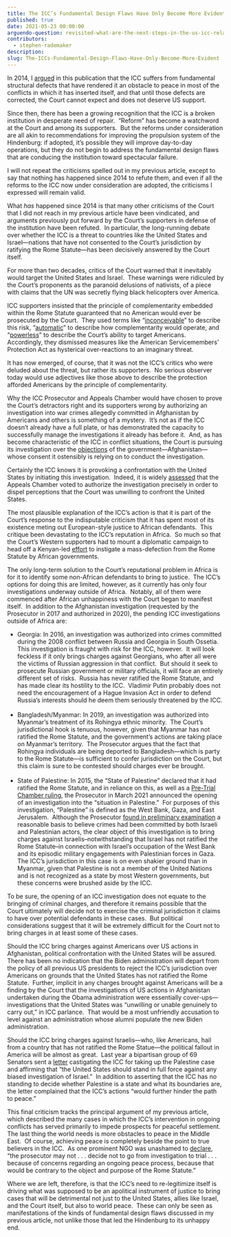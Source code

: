 ```yaml
---
title: The ICC’s Fundamental Design Flaws Have Only Become More Evident
published: true
date: 2021-05-23 00:00:00
arguendo-question: revisited-what-are-the-next-steps-in-the-us-icc-relationship
contributors:
  - stephen-rademaker
description:
slug: The-ICCs-Fundamental-Design-Flaws-Have-Only-Become-More-Evident
---
```


In 2014, I [argued](https://www.international-criminal-justice-today.org/arguendo/the-pity-of-the-international-criminal-court-icc-is-that-it-could-have-been-a-useful-and-relevant-institution/) in this publication that the ICC suffers from fundamental structural defects that have rendered it an obstacle to peace in most of the conflicts in which it has inserted itself, and that until those defects are corrected, the Court cannot expect and does not deserve US support.&nbsp;

Since then, there has been a growing recognition that the ICC is a broken institution in desperate need of repair.&nbsp; “Reform” has become a watchword at the Court and among its supporters.&nbsp; But the reforms under consideration are all akin to recommendations for improving the propulsion system of the Hindenburg: if adopted, it’s possible they will improve day-to-day operations, but they do not begin to address the fundamental design flaws that are conducing the institution toward spectacular failure.

I will not repeat the criticisms spelled out in my previous article, except to say that nothing has happened since 2014 to refute them, and even if all the reforms to the ICC now under consideration are adopted, the criticisms I expressed will remain valid.&nbsp;

What *has* happened since 2014 is that many other criticisms of the Court that I did not reach in my previous article have been vindicated, and arguments previously put forward by the Court’s supporters in defense of the institution have been refuted.&nbsp; In particular, the long-running debate over whether the ICC is a threat to countries like the United States and Israel—nations that have not consented to the Court’s jurisdiction by ratifying the Rome Statute—has been decisively answered by the Court itself.

For more than two decades, critics of the Court warned that it inevitably would target the United States and Israel.&nbsp; These warnings were ridiculed by the Court’s proponents as the paranoid delusions of nativists, of a piece with claims that the UN was secretly flying black helicopters over America.&nbsp;

ICC supporters insisted that the principle of complementarity embedded within the Rome Statute guaranteed that no American would ever be prosecuted by the Court.&nbsp; They used terms like “[inconceivable](https://core.ac.uk/download/pdf/233109756.pdf)” to describe this risk, “[automatic](https://www.csmonitor.com/World/Europe/2009/0213/p05s01-woeu.html)” to describe how complementarity would operate, and “[powerless](https://www.csmonitor.com/World/Europe/2009/0213/p05s01-woeu.html)” to describe the Court’s ability to target Americans.&nbsp; Accordingly, they dismissed measures like the American Servicemembers’ Protection Act as hysterical over-reactions to an imaginary threat.

It has now emerged, of course, that it was not the ICC’s critics who were deluded about the threat, but rather its supporters.&nbsp; No serious observer today would use adjectives like those above to describe the protection afforded Americans by the principle of complementarity.&nbsp;

Why the ICC Prosecutor and Appeals Chamber would have chosen to prove the Court’s detractors right and its supporters wrong by authorizing an investigation into war crimes allegedly committed in Afghanistan by Americans and others is something of a mystery.&nbsp; It’s not as if the ICC doesn’t already have a full plate, or has demonstrated the capacity to successfully manage the investigations it already has before it.&nbsp; And, as has become characteristic of the ICC in conflict situations, the Court is pursuing its investigation over the [objections](https://www.icc-cpi.int/CourtRecords/CR2020_01537.PDF) of the government—Afghanistan—whose consent it ostensibly is relying on to conduct the investigation.

Certainly the ICC knows it is provoking a confrontation with the United States by initiating this investigation.&nbsp; Indeed, it is widely [assessed](https://ecfr.eu/article/commentary_why_america_is_facing_off_against_the_international_criminal_cou/) that the Appeals Chamber voted to authorize the investigation precisely in order to dispel perceptions that the Court was unwilling to confront the United States.

The most plausible explanation of the ICC’s action is that it is part of the Court’s response to the indisputable criticism that it has spent most of its existence meting out European-style justice to African defendants.&nbsp; This critique been devastating to the ICC’s reputation in Africa.&nbsp; So much so that the Court’s Western supporters had to mount a diplomatic campaign to head off a Kenyan-led [effort](https://www.theguardian.com/world/2016/feb/01/african-union-kenyan-plan-leave-international-criminal-court) to instigate a mass-defection from the Rome Statute by African governments.&nbsp; &nbsp;

The only long-term solution to the Court’s reputational problem in Africa is for it to identify some non-African defendants to bring to justice.&nbsp; The ICC’s options for doing this are limited, however, as it currently has only four investigations underway outside of Africa.&nbsp; Notably, all of them were commenced after African unhappiness with the Court began to manifest itself.&nbsp; In addition to the Afghanistan investigation (requested by the Prosecutor in 2017 and authorized in 2020), the pending ICC investigations outside of Africa are:

* Georgia: In 2016, an investigation was authorized into crimes committed during the 2008 conflict between Russia and Georgia in South Ossetia.&nbsp; This investigation is fraught with risk for the ICC, however.&nbsp; It will look feckless if it only brings charges against Georgians, who after all were the victims of Russian aggression in that conflict.&nbsp; But should it seek to prosecute Russian government or military officials, it will face an entirely different set of risks.&nbsp; Russia has never ratified the Rome Statute, and has made clear its hostility to the ICC.&nbsp; Vladimir Putin probably does not need the encouragement of a Hague Invasion Act in order to defend Russia’s interests should he deem them seriously threatened by the ICC.<br>&nbsp;
* Bangladesh/Myanmar: In 2019, an investigation was authorized into Myanmar’s treatment of its Rohingya ethnic minority.&nbsp; The Court’s jurisdictional hook is tenuous, however, given that Myanmar has not ratified the Rome Statute, and the government’s actions are taking place on Myanmar’s territory.&nbsp; The Prosecutor argues that the fact that Rohingya individuals are being deported to Bangladesh—which is party to the Rome Statute—is sufficient to confer jurisdiction on the Court, but this claim is sure to be contested should charges ever be brought.<br>&nbsp;
* State of Palestine: In 2015, the “State of Palestine” declared that it had ratified the Rome Statute, and in reliance on this, as well as a [Pre-Trial Chamber ruling](https://www.icc-cpi.int/CourtRecords/CR2021_01165.PDF), the Prosecutor in March 2021 announced the opening of an investigation into the “situation in Palestine.”&nbsp; For purposes of this investigation, “Palestine” is defined as the West Bank, Gaza, and East Jerusalem.&nbsp; Although the Prosecutor [found in preliminary examination](https://www.icc-cpi.int/itemsDocuments/210303-office-of-the-prosecutor-palestine-summary-findings-eng.pdf) a reasonable basis to believe crimes had been committed by both Israeli and Palestinian actors, the clear object of this investigation is to bring charges against Israelis–notwithstanding that Israel has not ratified the Rome Statute–in connection with Israel’s occupation of the West Bank and its episodic military engagements with Palestinian forces in Gaza.&nbsp; The ICC’s jurisdiction in this case is on even shakier ground than in Myanmar, given that Palestine is not a member of the United Nations and is not recognized as a state by most Western governments, but these concerns were brushed aside by the ICC.

To be sure, the opening of an ICC investigation does not equate to the bringing of criminal charges, and therefore it remains possible that the Court ultimately will decide not to exercise the criminal jurisdiction it claims to have over potential defendants in these cases.&nbsp; But political considerations suggest that it will be extremely difficult for the Court not to bring charges in at least some of these cases.&nbsp;

Should the ICC bring charges against Americans over US actions in Afghanistan, political confrontation with the United States will be assured.&nbsp; There has been no indication that the Biden administration will depart from the policy of all previous US presidents to reject the ICC’s jurisdiction over Americans on grounds that the United States has not ratified the Rome Statute.&nbsp; Further, implicit in any charges brought against Americans will be a finding by the Court that the investigations of US actions in Afghanistan undertaken during the Obama administration were essentially cover-ups—investigations that the United States was “unwilling or unable genuinely to carry out,” in ICC parlance.&nbsp; That would be a most unfriendly accusation to level against an administration whose alumni populate the new Biden administration.

Should the ICC bring charges against Israelis—who, like Americans, hail from a country that has not ratified the Rome Statue—the political fallout in America will be almost as great.&nbsp; Last year a bipartisan group of 69 Senators sent a [letter](https://www.portman.senate.gov/sites/default/files/2020-05/20200513%20Senate%20Letter%20to%20Pompeo%20re%20ICC%20lsrael.pdf) castigating the ICC for taking up the Palestine case and affirming that “the United States should stand in full force against any biased investigation of Israel.”&nbsp; In addition to asserting that the ICC has no standing to decide whether Palestine is a state and what its boundaries are, the letter complained that the ICC’s actions “would further hinder the path to peace.”&nbsp;

This final criticism tracks the principal argument of my previous article, which described the many cases in which the ICC’s intervention in ongoing conflicts has served primarily to impede prospects for peaceful settlement.&nbsp; The last thing the world needs is more obstacles to peace in the Middle East.&nbsp; Of course, achieving peace is completely beside the point to true believers in the ICC.&nbsp; As one prominent NGO was unashamed to [declare](https://www.hrw.org/news/2005/06/01/meaning-interests-justice-article-53-rome-statute), “the prosecutor may not . . . decide not to go from investigation to trial . . . because of concerns regarding an ongoing peace process, because that would be contrary to the object and purpose of the Rome Statute.”

Where we are left, therefore, is that the ICC’s need to re-legitimize itself is driving what was supposed to be an apolitical instrument of justice to bring cases that will be detrimental not just to the United States, allies like Israel, and the Court itself, but also to world peace.&nbsp; These can only be seen as manifestations of the kinds of fundamental design flaws discussed in my previous article, not unlike those that led the Hindenburg to its unhappy end.
